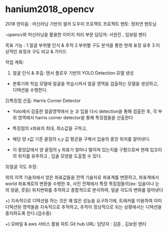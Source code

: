 # hanium2018_opencv

2018 한이음 : 머신러닝 기반의 셀카 도우미 프로젝트
프로젝트 멘토: 정좌연 멘토님

-opencv와 머신러닝을 활용한 이미지 처리 부문 
담당자: 서원진 , 임보람 멘티

목표 기능 : 1.얼굴 부위별 인식 & 추적
          2.부위별 구도 분석을 통한 현재 표정 유추
          3.이상적인 표정과 구도 비교 & 가이드

작업 계획:

1) 얼굴 인식 & 추출: 텐서 플로우 기반의 YOLO Detection 모델 생성 
- 분류기와 학습 모델에 얼굴을 학습시켜서 얼굴 영역을 검출하는 모델을 생성하고, 디텍션을 수행한다.


2)특징점 산출: Harris Corner Detector

- Yolo에서 검출한 얼굴영역에서 눈 코 입을 다시 detection을 통해 검출한 후, 각 부위 영역에서 harris corner detector을 통해 특징점들을 산출한다

- 특징점의 x좌표의 최대, 최소값을 구하고,
- 해당 양 x값 기준 끝점의 x,y 값 평균을 구해서 입술의 중앙 위치를 알아낸다.
- 이 중앙값에서 양 끝점의 y 좌표가 얼마나 떨어져 있는지를 구함으로써 현재 입꼬리의 위치를 유추하고 , 입술 모양을 도출할 수 있다. 

3)얼굴 각도 추정: 

위의 지역 기술자에서 얻은 좌표값들을 전역 기술자로 좌표계를 변환하고,
좌표계에서 world 좌표계로의 변환을 수행한 후, 사진 전체에서 특정 특짐점들의(ex: 입술이나 눈의 양끝, 콧등) 위치변화를 추적하고 종합적으로 분석하여, 
얼굴 각도의 변화를 알아낸다


+) 지속적으로 디텍션을 하는 것은 꽤 많은 성능을 요구하기에, 트래커를 이용하여 이미 디텍션된 영역들을 지속적으로 추적하고, 
추적이 정상적으로 되는 상황에서는 디텍션을 중지하도록 한다.(검수중)




+) 모바일 & aws 서비스 활용 파트 Git hub URL: 
담당자 : 김훈 , 김보원 멘티
